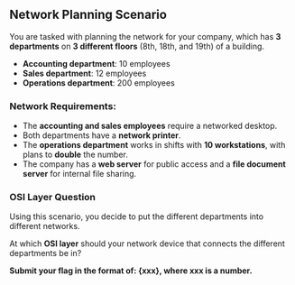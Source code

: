 ## Network Planning Scenario  

You are tasked with planning the network for your company, which has **3 departments** on **3 different floors** (8th, 18th, and 19th) of a building.  

- **Accounting department**: 10 employees  
- **Sales department**: 12 employees  
- **Operations department**: 200 employees  

### Network Requirements:  
- The **accounting and sales employees** require a networked desktop.  
- Both departments have a **network printer**.  
- The **operations department** works in shifts with **10 workstations**, with plans to **double** the number.  
- The company has a **web server** for public access and a **file document server** for internal file sharing.  

### OSI Layer Question  

Using this scenario, you decide to put the different departments into different networks.  

At which **OSI layer** should your network device that connects the different departments be in?  

**Submit your flag in the format of: {xxx}, where xxx is a number.**  
